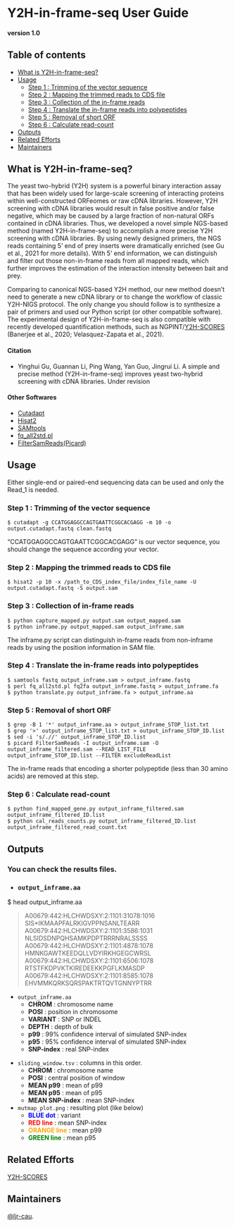 # Y2H-in-frame-seq User Guide
#### version 1.0

## Table of contents
- [What is Y2H-in-frame-seq?](#What-is-Y2H-in-frame-seq)
- [Usage](#Usage)
  + [Step 1 : Trimming of the vector sequence](#Step-1--Trimming-of-the-vector-sequence)
  + [Step 2 : Mapping the trimmed reads to CDS file](#Step-2--Mapping-the-trimmed-reads-to-CDS-file)
  + [Step 3 : Collection of the in-frame reads](#Step-3--Collection-of-in-frame-reads)
  + [Step 4 : Translate the in-frame reads into polypeptides](#Step-4--Translate-the-in-frame-reads-into-polypeptides)
  + [Step 5 : Removal of short ORF](#Step-5--Removal-of-short-ORF)
  + [Step 6 : Calculate read-count](#Step-6--Calculate-read-count) 
- [Outputs](#Outputs)
- [Related Efforts](#related-efforts)
- [Maintainers](#maintainers)


## What is Y2H-in-frame-seq?

The yeast two-hybrid (Y2H) system is a powerful binary interaction assay that has been widely used for large-scale screening of interacting proteins within well-constructed ORFeomes or raw cDNA libraries. However, Y2H screening with cDNA libraries would result in false positive and/or false negative, which may be caused by a large fraction of non-natural ORFs contained in cDNA libraries. Thus, we developed a novel simple NGS-based method (named Y2H-in-frame-seq) to accomplish a more precise Y2H screening with cDNA libraries. By using newly designed primers, the NGS reads containing 5’ end of prey inserts were dramatically enriched (see Gu et al., 2021 for more details). With 5’ end information, we can distinguish and filter out those non-in-frame reads from all mapped reads, which further improves the estimation of the interaction intensity between bait and prey.

Comparing to canonical NGS-based Y2H method, our new method doesn’t need to generate a new cDNA library or to change the workflow of classic Y2H-NIGS protocol. The only change you should follow is to synthesize a pair of primers and used our Python script (or other compatible software). The experimental design of Y2H-in-frame-seq is also compatible with recently developed quantification methods, such as NGPINT/[Y2H-SCORES](https://github.com/Wiselab2/Y2H-SCORES) (Banerjee et al., 2020; Velasquez-Zapata et al., 2021). 



#### Citation
- Yinghui Gu, Guannan Li, Ping Wang, Yan Guo, Jingrui Li. A simple and precise method (Y2H-in-frame-seq) improves yeast two-hybrid screening with cDNA libraries. Under revision

#### Other Softwares 
- [Cutadapt](https://cutadapt.readthedocs.io/en/stable/)
- [Hisat2](http://daehwankimlab.github.io/hisat2/)
- [SAMtools](http://samtools.sourceforge.net/)
- [fq_all2std.pl](https://github.com/josephhughes/Sequence-manipulation/blob/master/fq_all2std.pl)
- [FilterSamReads(Picard)](https://gatk.broadinstitute.org/hc/en-us/articles/360036882611-FilterSamReads-Picard-)


## Usage

Either single-end or paired-end sequencing data can be used and only the Read_1 is needed.

### Step 1 : Trimming of the vector sequence
```
$ cutadapt -g CCATGGAGGCCAGTGAATTCGGCACGAGG -m 10 -o output.cutadapt.fastq clean.fastq  
```

“CCATGGAGGCCAGTGAATTCGGCACGAGG” is our vector sequence, you should change the sequence according your vector. 

### Step 2 : Mapping the trimmed reads to CDS file
```
$ hisat2 -p 10 -x /path_to_CDS_index_file/index_file_name -U output.cutadapt.fastq -S output.sam
```

### Step 3 : Collection of in-frame reads
```
$ python capture_mapped.py output.sam output_mapped.sam
$ python inframe.py output_mapped.sam output_inframe.sam
```

The inframe.py script can distinguish in-frame reads from non-inframe reads by using the position information in SAM file.

### Step 4 : Translate the in-frame reads into polypeptides
```
$ samtools fastq output_inframe.sam > output_inframe.fastq
$ perl fq_all2std.pl fq2fa output_inframe.fastq > output_inframe.fa
$ python translate.py output_inframe.fa > output_inframe.aa
```

### Step 5 : Removal of short ORF
```
$ grep -B 1 '*' output_inframe.aa > output_inframe_STOP_list.txt
$ grep '>' output_inframe_STOP_list.txt > output_inframe_STOP_ID.list
$ sed -i 's/.//' output_inframe_STOP_ID.list
$ picard FilterSamReads -I output_inframe.sam -O output_inframe_filtered.sam --READ_LIST_FILE output_inframe_STOP_ID.list --FILTER excludeReadList
```

The in-frame reads that encoding a shorter polypeptide (less than 30 amino acids) are removed at this step. 

### Step 6 : Calculate read-count
```
$ python find_mapped_gene.py output_inframe_filtered.sam output_inframe_filtered_ID.list
$ python cal_reads_counts.py output_inframe_filtered_ID.list output_inframe_filtered_read_count.txt
```

## Outputs
### You can check the results files. ###
- ### `output_inframe.aa` ###
$ head output_inframe.aa
>A00679:442:HLCHWDSXY:2:1101:31078:1016
SIS*IKMAAPFALRKIGVPPNSANLTEARR
>A00679:442:HLCHWDSXY:2:1101:3586:1031
NLSIDSDNPQHSAMKPDPTRRRNRALSSSS
>A00679:442:HLCHWDSXY:2:1101:4878:1078
HMNKGAWTKEEDQLLVDYIRKHGEGCWRSL
>A00679:442:HLCHWDSXY:2:1101:6506:1078
RTSTFKDPVKTKIREDEEKKPGFLKMASDP
>A00679:442:HLCHWDSXY:2:1101:8585:1078
EHVMMKQRKSQRSPAKTRTQVTGNNYPTRR

  
  
  
  
  
  
  
      
      
      
  - `output_inframe.aa` 
    - **CHROM** : chromosome name
    - **POSI** : position in chromosome
    - **VARIANT** : SNP or INDEL
    - **DEPTH** : depth of bulk
    - **p99** : 99% confidence interval of simulated SNP-index
    - **p95** : 95% confidence interval of simulated SNP-index
    - **SNP-index** : real SNP-index
  + `sliding_window.tsv` : columns in this order.
    - **CHROM** : chromosome name
    - **POSI** : central position of window
    - **MEAN p99** : mean of p99
    - **MEAN p95** : mean of p95
    - **MEAN SNP-index** : mean SNP-index
  + `mutmap_plot.png` : resulting plot (like below)
    - **<span style="color: blue; ">BLUE dot</span>** : variant
    - **<span style="color: red; ">RED line</span>** : mean SNP-index
    - **<span style="color: orange; ">ORANGE line</span>** : mean p99
    - **<span style="color: green; ">GREEN line</span>** : mean p95


## Related Efforts
[Y2H-SCORES](https://github.com/Wiselab2/Y2H-SCORES)

## Maintainers
[@ljr-cau](https://github.com/ljr-cau).
